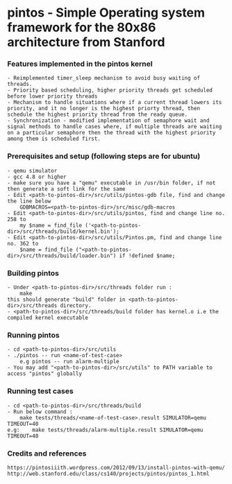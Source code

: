 # pintos - Simple Operating system framework for the 80x86 architecture from Stanford

### Features implemented in the pintos kernel
	- Reimplemented timer_sleep mechanism to avoid busy waiting of threads.
	- Priority based scheduling, higher priority threads get scheduled before lower priority threads
	- Mechanism to handle situations where if a current thread lowers its priority, and it no longer is the highest priorty thread, then schedule the highest priority thread from the ready queue.
	- Synchronization - modified implementation of semaphore wait and signal methods to handle cases where, if multiple threads are waiting on a particular semaphore then the thread with the highest priority among them is scheduled first.

### Prerequisites and setup (following steps are for ubuntu)
	- qemu simulator
 	- gcc 4.8 or higher
 	- make sure you have a "qemu" executable in /usr/bin folder, if not then generate a soft link for the same
 	- Edit <path-to-pintos-dir>/src/utils/pintos-gdb file, find and change the line below
 		GDBMACROS=<path-to-pintos-dir>/src/misc/gdb-macros
 	- Edit <path-to-pintos-dir>/src/utils/pintos, find and change line no. 258 to
 		my $name = find_file ('<path-to-pintos-dir>/src/threads/build/kernel.bin');
 	- Edit <path-to-pintos-dir>/src/utils/Pintos.pm, find and change line no. 362 to
 		$name = find_file ("<path-to-pintos-dir>/src/threads/build/loader.bin") if !defined $name;


### Building pintos
	- Under <path-to-pintos-dir>/src/threads folder run :
		make
	this should generate "build" folder in <path-to-pintos-dir>/src/threads directory. 
	- <path-to-pintos-dir>/src/threads/build folder has kernel.o i.e the compiled kernel executable

### Running pintos		
	- cd <path-to-pintos-dir>/src/utils
	- ./pintos -- run <name-of-test-case>
		e.g pintos -- run alarm-multiple
	- You may add "<path-to-pintos-dir>/src/utils" to PATH variable to access "pintos" globally

### Running test cases
	- cd <path-to-pintos-dir>/src/threads/build
	- Run below command :
		make tests/threads/<name-of-test-case>.result SIMULATOR=qemu TIMEOUT=40
	e.g:	make tests/threads/alarm-multiple.result SIMULATOR=qemu TIMEOUT=40

### Credits and references
	https://pintosiiith.wordpress.com/2012/09/13/install-pintos-with-qemu/
	http://web.stanford.edu/class/cs140/projects/pintos/pintos_1.html

